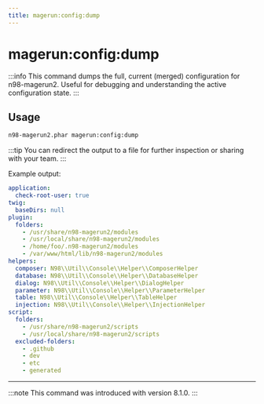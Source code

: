 ```yaml
---
title: magerun:config:dump
---
```


# magerun:config:dump

:::info
This command dumps the full, current (merged) configuration for n98-magerun2. Useful for debugging and understanding the active configuration state.
:::

## Usage

```bash
n98-magerun2.phar magerun:config:dump
```

:::tip
You can redirect the output to a file for further inspection or sharing with your team.
:::

Example output:

```yaml
application:
  check-root-user: true
twig:
  baseDirs: null
plugin:
  folders:
    - /usr/share/n98-magerun2/modules
    - /usr/local/share/n98-magerun2/modules
    - /home/foo/.n98-magerun2/modules
    - /var/www/html/lib/n98-magerun2/modules
helpers:
  composer: N98\\Util\\Console\\Helper\\ComposerHelper
  database: N98\\Util\\Console\\Helper\\DatabaseHelper
  dialog: N98\\Util\\Console\\Helper\\DialogHelper
  parameter: N98\\Util\\Console\\Helper\\ParameterHelper
  table: N98\\Util\\Console\\Helper\\TableHelper
  injection: N98\\Util\\Console\\Helper\\InjectionHelper
script:
  folders:
    - /usr/share/n98-magerun2/scripts
    - /usr/local/share/n98-magerun2/scripts
  excluded-folders:
    - .github
    - dev
    - etc
    - generated
```

---

:::note
This command was introduced with version 8.1.0.
:::
